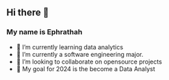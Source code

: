 ## Hi there 👋
### My name is Ephrathah

<!--
**Ephrathah0/Ephrathah0** is a ✨ _special_ ✨ repository because its `README.md` (this file) appears on your GitHub profile.

Here are some ideas to get you started:
-->

- 🔭 I’m currently learning data analytics 
- 🌱 I’m currently a software engineering major.
- 👯 I’m looking to collaborate on opensource projects
- 🥅 My goal for 2024 is the become a Data Analyst
